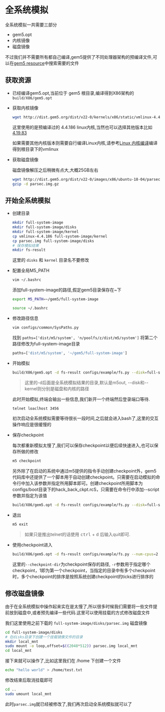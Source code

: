 
# 全系统模拟

全系统模拟一共需要三部分

- gem5.opt
- 内核镜像
- 磁盘镜像

不过我们并不需要所有都自己编译,gem5提供了不同处理器架构的预编译文件,可以在[gem5 resource](https://gem5.googlesource.com/public/gem5-resources/)中搜索需要的文件

## 获取资源

- 已经编译gem5.opt,当前位于 gem5 根目录,编译得到X86架构的 `build/X86/gem5.opt`
- 获取内核镜像

  ```bash
  wget http://dist.gem5.org/dist/v22-0/kernels/x86/static/vmlinux-4.4.186
  ```

  这里使用的是预编译过的 4.4.186 linux内核,当然也可以选择其他版本比如[4.19.83](http://dist.gem5.org/dist/v22-0/kernels/x86/static/vmlinux-4.19.83)

  如果需要其他内核版本则需要自行编译Linux内核,请参考[Linux 内核编译](https://luzhixing12345.github.io/2023/01/02/Linux/Linux%E5%86%85%E6%A0%B8%E7%BC%96%E8%AF%91/)编译得到根目录下的vmlinux

- 获取磁盘镜像

  磁盘镜像解压之后稍微有点大,大概25GB左右

  ```bash
  wget http://dist.gem5.org/dist/v22-0/images/x86/ubuntu-18-04/parsec.img.gz
  gzip -d parsec.img.gz
  ```

## 开始全系统模拟

- 创建目录

  ```bash
  mkdir full-system-image
  mkdir full-system-image/disks
  mkdir full-system-image/kernel
  cp vmlinux-4.4.186 full-system-image/kernel
  cp parsec.img full-system-image/disks
  # 保存模拟结果
  mkdir fs-result
  ```

  这里的 `disks` 和 `kernel` 目录名不要修改

- 配置全局M5_PATH

  ```bash
  vim ~/.bashrc
  ```

  添加full-system-image的路径,假定gem5目录保存在~下

  ```bash
  export M5_PATH=~/gem5/full-system-image
  ```

  ```bash
  source ~/.bashrc
  ```

- 修改路径信息

  ```bash
  vim configs/common/SysPaths.py
  ```

  找到 `paths=['dist/m5/system', 'n/poolfs/z/dist/m5/system']` 将第二个路径修改为full-system-image目录

  ```python
  paths=['dist/m5/system', '~/gem5/full-system-image']
  ```

- 开始模拟

  ```bash
  build/X86/gem5.opt -d fs-result configs/example/fs.py --disk=full-system-image/disks/parsec.img --kernel=full-system-image/kernel/vmlinux-4.4.186 --num-cpus=2
  ```

  > 这里的-d后面是全系统模拟结果的目录,默认是m5out, --disk和--kernel则分别是磁盘和内核的路径

  此时开始模拟,终端会输出一些信息,我们新开一个终端然后登录端口等待.

  ```bash
  telnet loaclhost 3456
  ```

  初次启动全系统模拟需要等待很长一段时间,之后就会进入bash了,这里的交互操作响应是很缓慢的

- 保存checkpoint

  每次都重新模拟太慢了,我们可以保存checkpoint以便后续快速进入,也可以保存所做的修改

  ```bash
  m5 checkpoint
  ```

  另外除了在启动的系统中通过m5提供的指令手动创建checkpoint外，gem5代码库中还提供了一个脚本用于自动创建checkpoint。只需要在启动模拟的命令行中加入该参数并指定所用脚本即可。创建checkpoint所用脚本为configs/boot目录下的hack_back_ckpt.rcS，只需要在命令行中添加--script参数并指定为该值

  ```bash
  build/X86/gem5.opt -d fs-result configs/example/fs.py --disk=full-system-image/disks/parsec.img --kernel=full-system-image/kernel/vmlinux-4.4.186 --num-cpus=2 --script=configs/boot/hack_back_ckpt.rcS
  ```

- 退出

  ```bash
  m5 exit
  ```

  > 如果只是推出telnet的话使用 <kbd>ctrl</kbd> + <kbd>d</kbd> 后输入quit即可.

- 使用checkpoint进入

  ```bash
  build/X86/gem5.opt -d fs-result configs/example/fs.py --num-cpus=2 --checkpoint-dir=fs-result -r 1 -restore-with-cpu=O3CPU
  ```

  这里的`--checkpoint-dir`为checkpoint保存的路径, `-r`参数用于指定哪个checkpoint，1即为第一个checkpoint，当指定的目录中有多个checkpoint时，多个checkpoint的排序是按照系统创建checkpoint的ticks进行排序的

## 修改磁盘镜像

由于在全系统模拟中操作起来实在是太慢了,所以很多时候我们需要将一些文件提前放到磁盘中,或者预先编译一些代码.这里可以使用挂载的方式修改磁盘文件

我们这里使用之前下载的 `full-system-image/disks/parsec.img` 磁盘镜像

```bash
cd full-system-image/disks
# 在disks目录下创建一个挂载镜像文件的目录
mkdir local_mnt
sudo mount -o loop,offset=$((2048*512)) parsec.img local_mnt
cd local_mnt
```

接下来就可以操作了,比如这里我们在 /home 下创建一个文件

```bash
echo "hello world" > /home/test.txt
```

修改结束后取消挂载即可

```bash
cd ..
sudo umount local_mnt
```

此时`parsec.img`就已经被修改了,我们再次启动全系统模拟就可以了